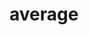 # average

<!-- TODO-START
TODO: Fill short description here.

## Type signature

TODO: Fill type signature down below.

```
any ⇒ any
```

## Examples

TODO: List at least one example down below.

```javascript
average(); // ⇒ TODO
```

## Questions

TODO: List questions that may this function answers.
TODO-END -->
